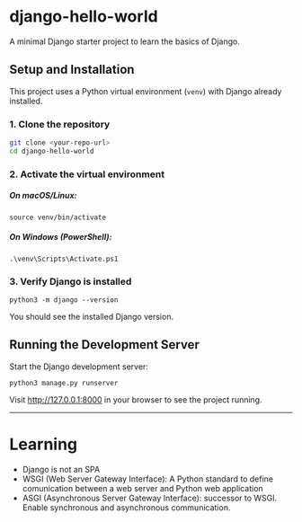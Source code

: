# django-hello-world

A minimal Django starter project to learn the basics of Django.

## Setup and Installation

This project uses a Python virtual environment (`venv`) with Django already installed.

### 1. Clone the repository

```bash
git clone <your-repo-url>
cd django-hello-world
```

### 2. Activate the virtual environment

##### On macOS/Linux:

```
source venv/bin/activate
```

#####  On Windows (PowerShell):

```
.\venv\Scripts\Activate.ps1
```

### 3. Verify Django is installed

```
python3 -m django --version
```
You should see the installed Django version.


## Running the Development Server

Start the Django development server:

```
python3 manage.py runserver
```

Visit http://127.0.0.1:8000 in your browser to see the project running.


---

# Learning

- Django is not an SPA
- WSGI (Web Server Gateway Interface): A Python standard to define comunication between a web server and Python web application
- ASGI (Asynchronous Server Gateway Interface): successor to WSGI. Enable synchronous and asynchronous communication.
